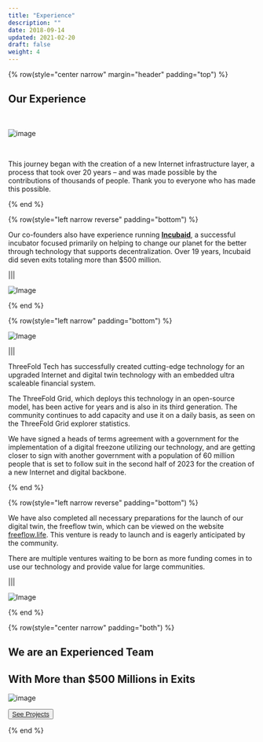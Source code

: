 ```yaml
---
title: "Experience"
description: ""
date: 2018-09-14
updated: 2021-02-20
draft: false
weight: 4
---
```



<div class="container mx-auto">

<div class="container mx-auto">

<!-- section 1c -->

{% row(style="center narrow" margin="header" padding="top") %}

## Our Experience

<br>

![image](img/experience0.png#xl#mx-auto)

<br>


This journey began with the creation of a new Internet infrastructure layer, a process that took over 20 years – and was made possible by the contributions of thousands of people. Thank you to everyone who has made this possible.

{% end %}


<!-- section 1 (co-found) -->

{% row(style="left narrow reverse" padding="bottom") %}

Our co-founders also have experience running <u>[__Incubaid__](https://incubaid.com)</u>, a successful incubator focused primarily on helping to change our planet for the better through technology that supports decentralization. Over 19 years, Incubaid did seven exits totaling more than $500 million.


|||

![Image](img/experience1.png#mx-auto)

{% end %}


{% row(style="left narrow" padding="bottom") %}

![Image](img/experience2.png#medium#mx-auto)

|||


ThreeFold Tech has successfully created cutting-edge technology for an upgraded Internet and digital twin technology with an embedded ultra scaleable financial system.

The ThreeFold Grid, which deploys this technology in an open-source model, has been active for years and is also in its third generation. The community continues to add capacity and use it on a daily basis, as seen on the ThreeFold Grid explorer statistics.

We have signed a heads of terms agreement with a government for the implementation of a digital freezone utilizing our technology, and are getting closer to sign with another government with a population of 60 million people that is set to follow suit in the second half of 2023 for the creation of a new Internet and digital backbone.


{% end %}

{% row(style="left narrow reverse" padding="bottom") %}


We have also completed all necessary preparations for the launch of our digital twin, the freeflow twin, which can be viewed on the website [freeflow.life](https://www.freeflow.life/). This venture is ready to launch and is eagerly anticipated by the community.

There are multiple ventures waiting to be born as more funding comes in to use our technology and provide value for large communities.


|||

![Image](img/experience3.png#medium#mx-auto)

{% end %}


{% row(style="center narrow" padding="both") %}

## We are an Experienced Team 
## With More than $500 Millions in Exits



![image](img/exits.png#xl#mx-auto)

<button>[See Projects](/projects/)</button>

{% end %}

</div>
